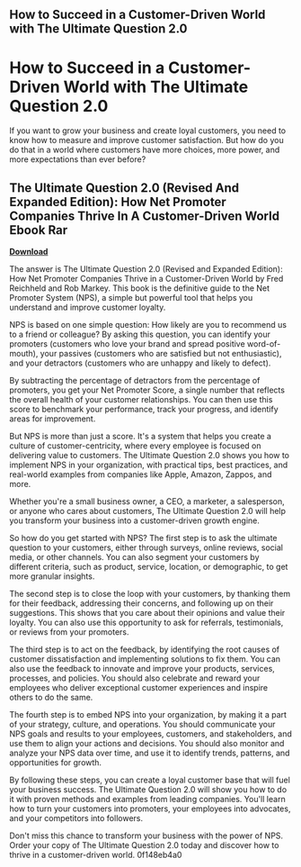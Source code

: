 ## How to Succeed in a Customer-Driven World with The Ultimate Question 2.0

  
# How to Succeed in a Customer-Driven World with The Ultimate Question 2.0
 
If you want to grow your business and create loyal customers, you need to know how to measure and improve customer satisfaction. But how do you do that in a world where customers have more choices, more power, and more expectations than ever before?
 
## The Ultimate Question 2.0 (Revised And Expanded Edition): How Net Promoter Companies Thrive In A Customer-Driven World Ebook Rar


[**Download**](https://www.google.com/url?q=https%3A%2F%2Furluss.com%2F2tLv0a&sa=D&sntz=1&usg=AOvVaw2GX5r9sCv1LBWuWBIMFxYU)

 
The answer is The Ultimate Question 2.0 (Revised and Expanded Edition): How Net Promoter Companies Thrive in a Customer-Driven World by Fred Reichheld and Rob Markey. This book is the definitive guide to the Net Promoter System (NPS), a simple but powerful tool that helps you understand and improve customer loyalty.
 
NPS is based on one simple question: How likely are you to recommend us to a friend or colleague? By asking this question, you can identify your promoters (customers who love your brand and spread positive word-of-mouth), your passives (customers who are satisfied but not enthusiastic), and your detractors (customers who are unhappy and likely to defect).
 
By subtracting the percentage of detractors from the percentage of promoters, you get your Net Promoter Score, a single number that reflects the overall health of your customer relationships. You can then use this score to benchmark your performance, track your progress, and identify areas for improvement.
 
But NPS is more than just a score. It's a system that helps you create a culture of customer-centricity, where every employee is focused on delivering value to customers. The Ultimate Question 2.0 shows you how to implement NPS in your organization, with practical tips, best practices, and real-world examples from companies like Apple, Amazon, Zappos, and more.
 
Whether you're a small business owner, a CEO, a marketer, a salesperson, or anyone who cares about customers, The Ultimate Question 2.0 will help you transform your business into a customer-driven growth engine.
  
So how do you get started with NPS? The first step is to ask the ultimate question to your customers, either through surveys, online reviews, social media, or other channels. You can also segment your customers by different criteria, such as product, service, location, or demographic, to get more granular insights.
 
The second step is to close the loop with your customers, by thanking them for their feedback, addressing their concerns, and following up on their suggestions. This shows that you care about their opinions and value their loyalty. You can also use this opportunity to ask for referrals, testimonials, or reviews from your promoters.
 
The third step is to act on the feedback, by identifying the root causes of customer dissatisfaction and implementing solutions to fix them. You can also use the feedback to innovate and improve your products, services, processes, and policies. You should also celebrate and reward your employees who deliver exceptional customer experiences and inspire others to do the same.
  
The fourth step is to embed NPS into your organization, by making it a part of your strategy, culture, and operations. You should communicate your NPS goals and results to your employees, customers, and stakeholders, and use them to align your actions and decisions. You should also monitor and analyze your NPS data over time, and use it to identify trends, patterns, and opportunities for growth.
 
By following these steps, you can create a loyal customer base that will fuel your business success. The Ultimate Question 2.0 will show you how to do it with proven methods and examples from leading companies. You'll learn how to turn your customers into promoters, your employees into advocates, and your competitors into followers.
 
Don't miss this chance to transform your business with the power of NPS. Order your copy of The Ultimate Question 2.0 today and discover how to thrive in a customer-driven world.
 0f148eb4a0
